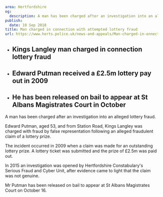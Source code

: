 ```yaml
area: Hertfordshire
og:
  description: A man has been charged after an investigation into an alleged lottery fraud.
publish:
  date: 10 Sep 2018
title: Man charged in connection with attempted lottery fraud
url: https://www.herts.police.uk/news-and-appeals/Man-charged-in-onnection-with-attempted-lottery-fraud-1731
```

* ## Kings Langley man charged in connection lottery fraud

 * ## Edward Putman received a £2.5m lottery pay out in 2009

 * ## He has been released on bail to appear at St Albans Magistrates Court in October

A man has been charged after an investigation into an alleged lottery fraud.

Edward Putman, aged 53, and from Station Road, Kings Langley was charged with fraud by false representation following an alleged fraudulent claim of a lottery prize.

The incident occurred in 2009 when a claim was made for an outstanding lottery prize. A lottery ticket was submitted and the prize of £2.5m was paid out.

In 2015 an investigation was opened by Hertfordshire Constabulary's Serious Fraud and Cyber Unit, after evidence came to light that the claim was not genuine.

Mr Putman has been released on bail to appear at St Albans Magistrates Court on October 16.
